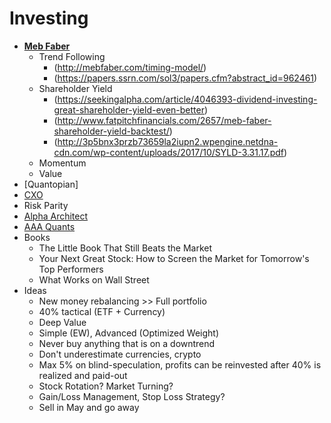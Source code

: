 # Investing

* **[Meb Faber][MB]**
  + Trend Following
    - (<http://mebfaber.com/timing-model/>)
    - (<https://papers.ssrn.com/sol3/papers.cfm?abstract_id=962461>)
  + Shareholder Yield 
    - (<https://seekingalpha.com/article/4046393-dividend-investing-great-shareholder-yield-even-better>)
    - (<http://www.fatpitchfinancials.com/2657/meb-faber-shareholder-yield-backtest/>)
    - (<http://3p5bnx3przb73659la2iupn2.wpengine.netdna-cdn.com/wp-content/uploads/2017/10/SYLD-3.31.17.pdf>)
  + Momentum
  + Value
* [Quantopian]
* [CXO][CXO]
* Risk Parity
* [Alpha Architect][AA]
* [AAA Quants][AAA]
* Books
  + The Little Book That Still Beats the Market
  + Your Next Great Stock: How to Screen the Market for Tomorrow's Top Performers
  + What Works on Wall Street
* Ideas
  + New money rebalancing >> Full portfolio
  + 40% tactical (ETF + Currency)
  + Deep Value
  + Simple (EW), Advanced (Optimized Weight)
  + Never buy anything that is on a downtrend
  + Don't underestimate currencies, crypto
  + Max 5% on blind-speculation, profits can be reinvested after 40% is realized and paid-out
  + Stock Rotation? Market Turning?
  + Gain/Loss Management, Stop Loss Strategy?
  + Sell in May and go away
  

[MB]: http://mebfaber.com/
[CXO]: https://www.cxoadvisory.com/start/
[MB1]: http://mebfaber.com/timing-model/
[AA]: https://alphaarchitect.com/alpha-architect-white-papers/
[AAA]: http://aaaquants.com
